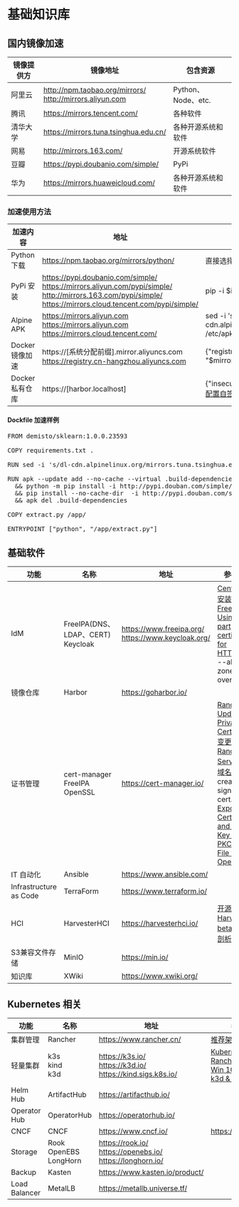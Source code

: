 # 基础知识库

## 国内镜像加速

镜像提供方 | 镜像地址 | 包含资源
----------|------|-------
阿里云 | http://npm.taobao.org/mirrors/ <br> http://mirrors.aliyun.com | Python、Node、etc.
腾讯 | https://mirrors.tencent.com/ | 各种软件
清华大学 | https://mirrors.tuna.tsinghua.edu.cn/ | 各种开源系统和软件
网易 | http://mirrors.163.com/ | 开源系统软件
豆瓣 | https://pypi.doubanio.com/simple/ | PyPi
华为 | https://mirrors.huaweicloud.com/ | 各种开源系统和软件

### 加速使用方法

加速内容 | 地址 | 使用方法
------|-----|------
Python 下载 | https://npm.taobao.org/mirrors/python/ | 直接选择版本下载
PyPi 安装 | https://pypi.doubanio.com/simple/ <br> https://mirrors.aliyun.com/pypi/simple/ <br> http://mirrors.163.com/pypi/simple/ <br> https://mirrors.cloud.tencent.com/pypi/simple/ | pip -i $index_url $package
Alpine APK | https://mirrors.aliyun.com <br> https://mirrors.aliyun.com <br> https://mirrors.cloud.tencent.com/ | sed -i 's/dl-cdn.alpinelinux.org/mirrors.aliyun.com/g' /etc/apk/repositories
Docker 镜像加速 | https://[系统分配前缀].mirror.aliyuncs.com <br> https://registry.cn-hangzhou.aliyuncs.com   | {"registry-mirrors": ["$mirror1", "$mirror2"]}
Docker 私有仓库 | https://[harbor.localhost] | {"insecure-registries": ["$harbor"]} Or [配置自签名证书](https://docs.docker.com/engine/security/certificates/)

#### Dockfile 加速样例 

<pre>
FROM demisto/sklearn:1.0.0.23593

COPY requirements.txt .

RUN sed -i 's/dl-cdn.alpinelinux.org/mirrors.tuna.tsinghua.edu.cn/g' /etc/apk/repositories

RUN apk --update add --no-cache --virtual .build-dependencies python3-dev build-base wget git \
  && python -m pip install -i http://pypi.douban.com/simple/ --trusted-host pypi.douban.com --upgrade pip \
  && pip install --no-cache-dir  -i http://pypi.douban.com/simple/ --trusted-host pypi.douban.com -r requirements.txt \
  && apk del .build-dependencies

COPY extract.py /app/

ENTRYPOINT ["python", "/app/extract.py"]
</pre>

## 基础软件

功能 | 名称 | 地址 | 参考资源
-----|-------|-------|-------
IdM | FreeIPA(DNS、LDAP、CERT) <br> Keycloak| https://www.freeipa.org/ <br> https://www.keycloak.org/ | [Centos7中安装和配置FreeIPA](https://cloud.tencent.com/developer/article/1581277) <br>[Using 3rd part certificates for HTTP/LDAP](https://www.freeipa.org/page/Using_3rd_part_certificates_for_HTTP/LDAP)  <br>--allow-zone-overlap 
镜像仓库 | Harbor | https://goharbor.io/ |
证书管理 | cert-manager <br> FreeIPA <br> OpenSSL | https://cert-manager.io/ | [Rancher - Updating a Private CA Certificate](https://rancher.com/docs/rancher/v2.x/en/installation/resources/update-ca-cert/) <br>[变更 Rancher Server IP 或域名](https://docs.rancher.cn/docs/rancher2/admin-settings/replace-ip-domain/_index/) <br> create_self-signed-cert.sh <br> [Export Certificates and Private Key from a PKCS#12 File with OpenSSL](https://www.ssl.com/how-to/export-certificates-private-key-from-pkcs12-file-with-openssl/) 
IT 自动化 | Ansible | https://www.ansible.com/ | 
Infrastructure as Code | TerraForm | https://www.terraform.io/ |
HCI | HarvesterHCI | https://harvesterhci.io/ | [开源HCI软件Harvester beta版深度剖析](https://www.bilibili.com/video/BV1oy4y1M7vZ?from=search&seid=9623238299367553291&spm_id_from=333.337.0.0)
S3兼容文件存储 | MinIO | https://min.io/ | 
知识库 | XWiki | https://www.xwiki.org/ |

## Kubernetes 相关

功能 | 名称 | 地址 | 参考资源
-----|-------|-------|-------
集群管理 | Rancher | https://www.rancher.cn/ | [推荐架构](https://docs.rancher.cn/docs/rancher2.5/overview/architecture-recommendations/_index/)
轻量集群 | k3s <br> kind <br> k3d | https://k3s.io/ <br> https://k3d.io/ <br> https://kind.sigs.k8s.io/ | [Kubernetes & Rancher 2.5 on a Win 10 laptop with k3d & k3s](https://itnext.io/kubernetes-rancher-2-5-on-your-windows-10-laptop-with-k3d-and-k3s-7404f288342f)
Helm Hub | ArtifactHub | https://artifacthub.io/ |
Operator Hub | OperatorHub | https://operatorhub.io/ |
CNCF | CNCF | https://www.cncf.io/ | https://www.cncf.io/
Storage | Rook <br> OpenEBS <br> LongHorn | https://rook.io/ <br> https://openebs.io/ <br> https://longhorn.io/ |
Backup | Kasten | https://www.kasten.io/product/ |
Load Balancer | MetalLB | https://metallb.universe.tf/ |

